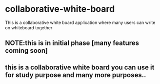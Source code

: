 # collaborative-white-board
This is a collaborative white board application where many users can write on whiteboard together

## NOTE:this is in initial phase [many features coming soon]
## this is a collaborative white board you can use it for study purpose and many more purposes..

